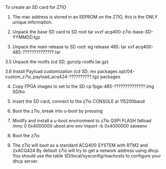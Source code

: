 To create an SD card for Z7IO

1. The mac address is stored in an EEPROM on the Z7IO, this is the ONLY unique information.

2. Unpack the base SD card to SD root
tar xvzf acq400-z7io-base-SD-YYMMDD.tgz

3. Unpack the main release to SD root:
eg release 485:
tar xvf acq400-485-??????????????.tar 

3.5 Unpack the rootfs
(cd SD; gunzip rootfs.tar.gz)

3.6 Install Payload customization
(cd SD; mv packages.opt/04-custom_z7io_payload_acq424-??????????.tgz packages

4. Copy FPGA images to set to the SD
cp fpga-485-??????????????.img SD/ko

5. Insert the SD card, connect to the z7io CONSOLE at 115200baud

6. Boot the z7io, break into u-boot by pressing <SPACE>

7. Modify and install a u-boot environment to z7io QSPI FLASH
fatload mmc 0 0x4000000 uboot.env
env import -b 0x4000000
saveenv

8. Boot the z7io

9. The z7io will boot as a standard ACQ400 SYSTEM with RTM2 and 2xACQ424
By default z7io will try to get a network address using dhcp.
You should use the table SD/local/sysconfig/machosts to configure your dhcp server.




